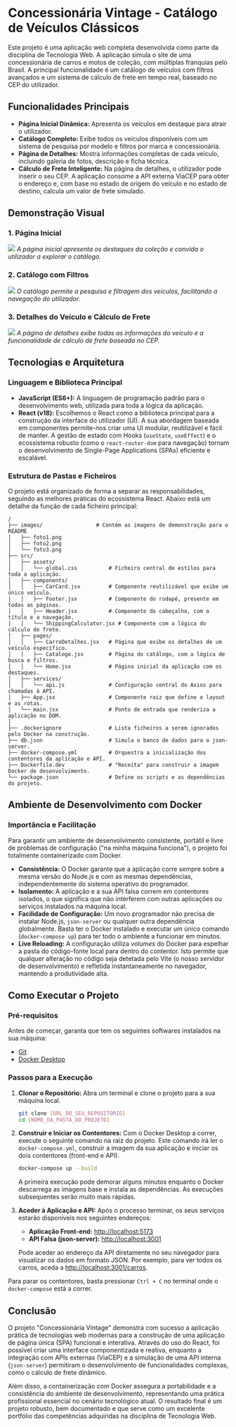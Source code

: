 # Concessionária Vintage - Catálogo de Veículos Clássicos

Este projeto é uma aplicação web completa desenvolvida como parte da disciplina de Tecnologia Web. A aplicação simula o site de uma concessionária de carros e motos de coleção, com múltiplas franquias pelo Brasil. A principal funcionalidade é um catálogo de veículos com filtros avançados e um sistema de cálculo de frete em tempo real, baseado no CEP do utilizador.

## Funcionalidades Principais

* **Página Inicial Dinâmica:** Apresenta os veículos em destaque para atrair o utilizador.
* **Catálogo Completo:** Exibe todos os veículos disponíveis com um sistema de pesquisa por modelo e filtros por marca e concessionária.
* **Página de Detalhes:** Mostra informações completas de cada veículo, incluindo galeria de fotos, descrição e ficha técnica.
* **Cálculo de Frete Inteligente:** Na página de detalhes, o utilizador pode inserir o seu CEP. A aplicação consome a API externa ViaCEP para obter o endereço e, com base no estado de origem do veículo e no estado de destino, calcula um valor de frete simulado.

## Demonstração Visual

### 1. Página Inicial
![](/images/foto2.png)
*A página inicial apresenta os destaques da coleção e convida o utilizador a explorar o catálogo.*

### 2. Catálogo com Filtros
![](/images/foto1.png)
*O catálogo permite a pesquisa e filtragem dos veículos, facilitando a navegação do utilizador.*

### 3. Detalhes do Veículo e Cálculo de Frete
![](/images/foto3.png)
*A página de detalhes exibe todas as informações do veículo e a funcionalidade de cálculo de frete baseada no CEP.*

## Tecnologias e Arquitetura

### Linguagem e Biblioteca Principal

* **JavaScript (ES6+):** A linguagem de programação padrão para o desenvolvimento web, utilizada para toda a lógica da aplicação.
* **React (v18):** Escolhemos o React como a biblioteca principal para a construção da interface do utilizador (UI). A sua abordagem baseada em componentes permite-nos criar uma UI modular, reutilizável e fácil de manter. A gestão de estado com Hooks (`useState`, `useEffect`) e o ecossistema robusto (como o `react-router-dom` para navegação) tornam o desenvolvimento de Single-Page Applications (SPAs) eficiente e escalável.

### Estrutura de Pastas e Ficheiros

O projeto está organizado de forma a separar as responsabilidades, seguindo as melhores práticas do ecossistema React. Abaixo está um detalhe da função de cada ficheiro principal:

```propriets
/
├── images/                 # Contém as imagens de demonstração para o README
│   ├── foto1.png
│   ├── foto2.png
│   └── foto3.png
├── src/
│   ├── assets/
│   │   └── global.css          # Ficheiro central de estilos para toda a aplicação.
│   ├── components/
│   │   ├── CarCard.jsx         # Componente reutilizável que exibe um único veículo.
│   │   ├── Footer.jsx          # Componente do rodapé, presente em todas as páginas.
│   │   ├── Header.jsx          # Componente do cabeçalho, com o título e a navegação.
│   │   └── ShippingCalculator.jsx # Componente com a lógica do cálculo de frete.
│   ├── pages/
│   │   ├── CarroDetalhes.jsx   # Página que exibe os detalhes de um veículo específico.
│   │   ├── Catalogo.jsx        # Página do catálogo, com a lógica de busca e filtros.
│   │   └── Home.jsx            # Página inicial da aplicação com os destaques.
│   ├── services/
│   │   └── api.js              # Configuração central do Axios para chamadas à API.
│   ├── App.jsx                 # Componente raiz que define o layout e as rotas.
│   └── main.jsx                # Ponto de entrada que renderiza a aplicação no DOM.
│
├── .dockerignore               # Lista ficheiros a serem ignorados pelo Docker na construção.
├── db.json                     # Simula o banco de dados para o json-server.
├── docker-compose.yml          # Orquestra a inicialização dos contentores da aplicação e API.
├── Dockerfile.dev              # "Receita" para construir a imagem Docker de desenvolvimento.
└── package.json                # Define os scripts e as dependências do projeto.
```
## Ambiente de Desenvolvimento com Docker

### Importância e Facilitação

Para garantir um ambiente de desenvolvimento consistente, portátil e livre de problemas de configuração ("na minha máquina funciona"), o projeto foi totalmente containerizado com Docker.

* **Consistência:** O Docker garante que a aplicação corre sempre sobre a mesma versão do Node.js e com as mesmas dependências, independentemente do sistema operativo do programador.
* **Isolamento:** A aplicação e a sua API falsa correm em contentores isolados, o que significa que não interferem com outras aplicações ou serviços instalados na máquina local.
* **Facilidade de Configuração:** Um novo programador não precisa de instalar Node.js, `json-server` ou qualquer outra dependência globalmente. Basta ter o Docker instalado e executar um único comando (`docker-compose up`) para ter todo o ambiente a funcionar em minutos.
* **Live Reloading:** A configuração utiliza *volumes* do Docker para espelhar a pasta do código-fonte local para dentro do contentor. Isto permite que qualquer alteração no código seja detetada pelo Vite (o nosso servidor de desenvolvimento) e refletida instantaneamente no navegador, mantendo a produtividade alta.

## Como Executar o Projeto

### Pré-requisitos

Antes de começar, garanta que tem os seguintes softwares instalados na sua máquina:
* [Git](https://git-scm.com/)
* [Docker Desktop](https://www.docker.com/products/docker-desktop/)

### Passos para a Execução

1.  **Clonar o Repositório:**
    Abra um terminal e clone o projeto para a sua máquina local.
    ```bash
    git clone [URL_DO_SEU_REPOSITORIO]
    cd [NOME_DA_PASTA_DO_PROJETO]
    ```

2.  **Construir e Iniciar os Contentores:**
    Com o Docker Desktop a correr, execute o seguinte comando na raiz do projeto. Este comando irá ler o `docker-compose.yml`, construir a imagem da sua aplicação e iniciar os dois contentores (front-end e API).
    ```bash
    docker-compose up --build
    ```
    A primeira execução pode demorar alguns minutos enquanto o Docker descarrega as imagens base e instala as dependências. As execuções subsequentes serão muito mais rápidas.

3.  **Aceder à Aplicação e API:**
    Após o processo terminar, os seus serviços estarão disponíveis nos seguintes endereços:
    * **Aplicação Front-end:** [http://localhost:5173](http://localhost:5173)
    * **API Falsa (json-server):** [http://localhost:3001](http://localhost:3001)

    Pode aceder ao endereço da API diretamente no seu navegador para visualizar os dados em formato JSON. Por exemplo, para ver todos os carros, aceda a [http://localhost:3001/carros](http://localhost:3001/carros).

Para parar os contentores, basta pressionar `Ctrl + C` no terminal onde o `docker-compose` está a correr.

## Conclusão

O projeto "Concessionária Vintage" demonstra com sucesso a aplicação prática de tecnologias web modernas para a construção de uma aplicação de página única (SPA) funcional e interativa. Através do uso do React, foi possível criar uma interface componentizada e reativa, enquanto a integração com APIs externas (ViaCEP) e a simulação de uma API interna (`json-server`) permitiram o desenvolvimento de funcionalidades complexas, como o cálculo de frete dinâmico.

Além disso, a containerização com Docker assegura a portabilidade e a consistência do ambiente de desenvolvimento, representando uma prática profissional essencial no cenário tecnológico atual. O resultado final é um projeto robusto, bem documentado e que serve como um excelente portfólio das competências adquiridas na disciplina de Tecnologia Web.

